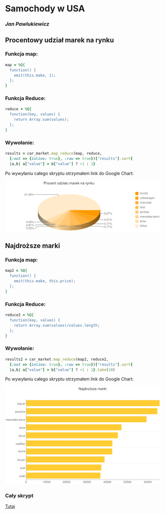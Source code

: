 # Samochody w USA

### *Jan Pawlukiewicz*


## Procentowy udział marek na rynku

### Funkcja map:

```ruby
map = %Q{
  function() {
    emit(this.make, 1);
  };
}
```

### Funkcja Reduce:

```ruby
reduce = %Q{
  function(key, values) {
	return Array.sum(values);
  };
}
```

### Wywołanie:

```ruby
results = car_market.map_reduce(map, reduce, 
  {:out => {inline: true}, :raw => true})["results"].sort{
  |a,b| a["value"] > b["value"] ? -1 : 1}
```

Po wywyłaniu całego skryptu otrzymałem link do Google Chart:

![](../images/jpawlukiewicz/reduce1.png)


## Najdroższe marki

### Funkcja map:

```ruby
map2 = %Q{
  function() {
    emit(this.make, this.price);
  };
}
```

### Funkcja Reduce:

```ruby
reduce2 = %Q{
  function(key, values) {
	return Array.sum(values)/values.length;
  };
}
```

### Wywołanie:

```ruby
results2 = car_market.map_reduce(map2, reduce2, 
  {:out => {inline: true}, :raw => true})["results"].sort{
  |a,b| a["value"] > b["value"] ? -1 : 1}.take(10)
```

Po wywyłaniu całego skryptu otrzymałem link do Google Chart:

![](../images/jpawlukiewicz/reduce2.png)

### Cały skrypt
[Tutaj](/scripts/mapreduce_jpawlukiewicz.js)
